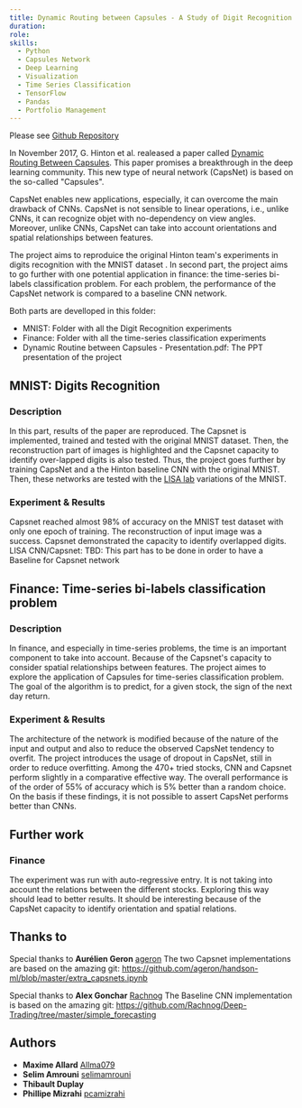 ```yaml
---
title: Dynamic Routing between Capsules - A Study of Digit Recognition and Application to Time-Serie Classification Problem in Finance 
duration: 
role: 
skills:
  - Python
  - Capsules Network
  - Deep Learning
  - Visualization
  - Time Series Classification
  - TensorFlow
  - Pandas
  - Portfolio Management
---
```


Please see [Github Repository](https://github.com/selimamrouni/deep-learning-project-capsnet-MNIST-finance)

In November 2017, G. Hinton et al. realeased a paper called [Dynamic Routing Between Capsules](https://arxiv.org/abs/1710.09829). This paper promises a breakthrough in the deep learning community. 
This new type of neural network (CapsNet) is based on the so-called "Capsules".

CapsNet enables new applications, especially, it can overcome the main drawback of CNNs. CapsNet is not sensible to linear operations, i.e., unlike CNNs, it can recognize objet with no-dependency on view angles. Moreover, unlike CNNs, CapsNet can take into account orientations and spatial relationships between features. 

The project aims to reproduice the original Hinton team's experiments in digits recognition with the MNIST dataset . In second part, the project aims to go further with one potential application in finance: the time-series bi-labels classification problem. For each problem, the performance of the CapsNet network is compared to a baseline CNN network.

Both parts are develloped in this folder:
- MNIST: Folder with all the Digit Recognition experiments 
- Finance: Folder with all the time-series classification experiments
- Dynamic Routine between Capsules - Presentation.pdf: The PPT presentation of the project 

## MNIST: Digits Recognition

### Description

In this part, results of the paper are reproduced. The Capsnet is implemented, trained and tested with the original MNIST dataset. Then, the reconstruction part of images is highlighted and the Capsnet capacity to identify over-lapped digits is also tested. 
Thus, the project goes further by training CapsNet and a the Hinton baseline CNN with the original MNIST. Then, these networks are tested with the [LISA lab](http://www.iro.umontreal.ca/~lisa/) variations of the MNIST. 

### Experiment & Results

Capsnet reached almost 98% of accuracy on the MNIST test dataset with only one epoch of training. 
The reconstruction of input image was a success. 
Capsnet demonstrated the capacity to identify overlapped digits. 
LISA CNN/Capsnet: TBD: This part has to be done in order to have a Baseline for Capsnet network

## Finance: Time-series bi-labels classification problem

### Description

In finance, and especially in time-series problems, the time is an important component to take into account. Because of the Capsnet's capacity to consider spatial relationships between features. The project aimes to explore the application of Capsules for time-series classification problem.
The goal of the algorithm is to predict, for a given stock, the sign of the next day return. 

### Experiment & Results

The architecture of the network is modified because of the nature of the input and output and also to reduce the observed CapsNet tendency to overfit.
The project introduces the usage of dropout in CapsNet, still in order to reduce overfitting.
Among the 470+ tried stocks, CNN and Capsnet perform slightly in a comparative effective way. 
The overall performance is of the order of 55% of accuracy which is 5% better than a random choice.
On the basis if these findings, it is not possible to assert CapsNet performs better than CNNs. 

## Further work

### Finance

The experiment was run with auto-regressive entry. It is not taking into account the relations between the different stocks. Exploring this way should lead to better results. It should be interesting because of the CapsNet capacity to identify orientation and spatial relations.  

## Thanks to

Special thanks to **Aurélien Geron** [ageron](https://github.com/ageron)
The two Capsnet implementations are based on the amazing git: https://github.com/ageron/handson-ml/blob/master/extra_capsnets.ipynb

Special thanks to **Alex Gonchar** [Rachnog](https://github.com/Rachnog)
The Baseline CNN implementation is based on the amazing git: https://github.com/Rachnog/Deep-Trading/tree/master/simple_forecasting

## Authors

* **Maxime Allard** [Allma079](https://github.com/Allma079)
* **Selim Amrouni** [selimamrouni](https://github.com/selimamrouni)
* **Thibault Duplay** 
* **Phillipe Mizrahi** [pcamizrahi](https://github.com/pcamizrahi)




